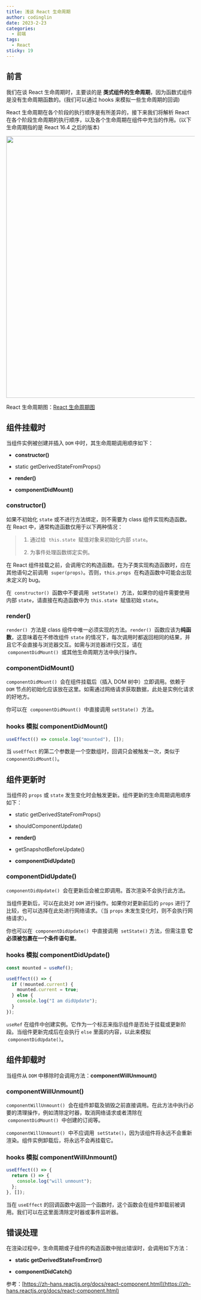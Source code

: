 ```yaml
---
title: 浅谈 React 生命周期
author: codinglin
date: 2023-2-23
categories:
  - 前端
tags:
  - React
sticky: 19
---
```


## 前言

我们在谈 React 生命周期时，主要谈的是 **类式组件的生命周期**，因为函数式组件是没有生命周期函数的。(我们可以通过 hooks 来模拟一些生命周期的回调)

React 生命周期在各个阶段的执行顺序是有所差异的，接下来我们将解析 React 在各个阶段生命周期的执行顺序，以及各个生命周期在组件中充当的作用。(以下生命周期指的是 React 16.4 之后的版本)

<img src="https://p6-juejin.byteimg.com/tos-cn-i-k3u1fbpfcp/26f6f2f2be6d43f88f22dc4d58ddc943~tplv-k3u1fbpfcp-watermark.image?" width="700px" />

React 生命周期图：[React 生命周期图](https://projects.wojtekmaj.pl/react-lifecycle-methods-diagram/)

## 组件挂载时

当组件实例被创建并插入 `DOM` 中时，其生命周期调用顺序如下：

- **constructor()**

- static getDerivedStateFromProps()

- **render()**

- **componentDidMount()**

### constructor()

如果不初始化 `state` 或不进行方法绑定，则不需要为 class 组件实现构造函数。在 React 中，通常构造函数仅用于以下两种情况：

> 1. 通过给  `this.state`  赋值对象来初始化内部 `state`。
>
> 2. 为事件处理函数绑定实例。

在 React 组件挂载之前，会调用它的构造函数。在为子类实现构造函数时，应在其他语句之前调用  `super(props)`。否则，`this.props`  在构造函数中可能会出现未定义的 bug。

在  `constructor()`  函数中不要调用  `setState()`  方法，如果你的组件需要使用内部 `state`，请直接在构造函数中为 `this.state`  赋值初始 `state`。

### render()

`render()`  方法是 class 组件中唯一必须实现的方法。`render()`  函数应该为**纯函数**，这意味着在不修改组件 `state` 的情况下，每次调用时都返回相同的结果，并且它不会直接与浏览器交互。如需与浏览器进行交互，请在  `componentDidMount()`  或其他生命周期方法中执行操作。

### componentDidMount()

`componentDidMount()`  会在组件挂载后（插入 DOM 树中）立即调用。依赖于 `DOM` 节点的初始化应该放在这里。如需通过网络请求获取数据，此处是实例化请求的好地方。

你可以在  `componentDidMount()`  中直接调用 `setState()`  方法。

### hooks 模拟 componentDidMount()

```js
useEffect(() => console.log("mounted"), []);
```

当 `useEffect` 的第二个参数是一个空数组时，回调只会被触发一次，类似于 `componentDidMount()`。

## 组件更新时

当组件的 `props` 或 `state` 发生变化时会触发更新。组件更新的生命周期调用顺序如下：

- static getDerivedStateFromProps()

- shouldComponentUpdate()

- **render()**

- getSnapshotBeforeUpdate()

- **componentDidUpdate()**

### componentDidUpdate()

`componentDidUpdate()`  会在更新后会被立即调用。首次渲染不会执行此方法。

当组件更新后，可以在此处对 `DOM` 进行操作。如果你对更新前后的 `props` 进行了比较，也可以选择在此处进行网络请求。（当 `props` 未发生变化时，则不会执行网络请求）。

你也可以在  `componentDidUpdate()`  中直接调用  `setState()` 方法，但需注意 **它必须被包裹在一个条件语句里**。

### hooks 模拟 componentDidUpdate()

```js
const mounted = useRef();

useEffect(() => {
  if (!mounted.current) {
    mounted.current = true;
  } else {
    console.log("I am didUpdate");
  }
});
```

`useRef` 在组件中创建实例。它作为一个标志来指示组件是否处于挂载或更新阶段。当组件更新完成后在会执行 `else` 里面的内容，以此来模拟  `componentDidUpdate()`。

## 组件卸载时

当组件从 `DOM` 中移除时会调用方法：**componentWillUnmount()**

### componentWillUnmount()

`componentWillUnmount()`  会在组件卸载及销毁之前直接调用。在此方法中执行必要的清理操作，例如清除定时器，取消网络请求或者清除在  `componentDidMount()`  中创建的订阅等。

`componentWillUnmount()`  中不应调用  `setState()`，因为该组件将永远不会重新渲染。组件实例卸载后，将永远不会再挂载它。

### hooks 模拟 componentWillUnmount()

```js
useEffect(() => {
  return () => {
    console.log("will unmount");
  };
}, []);
```

当在 `useEffect` 的回调函数中返回一个函数时，这个函数会在组件卸载前被调用。我们可以在这里面清除定时器或事件监听器。

## 错误处理

在渲染过程中，生命周期或子组件的构造函数中抛出错误时，会调用如下方法：

- **static getDerivedStateFromError()**

- **componentDidCatch()**

参考：[https://zh-hans.reactjs.org/docs/react-component.html](https://zh-hans.reactjs.org/docs/react-component.html)

